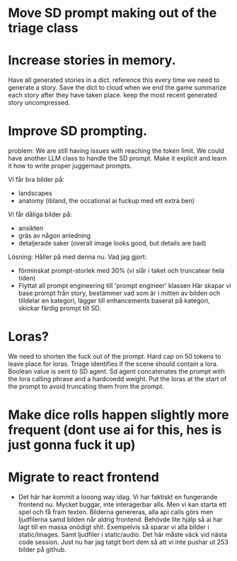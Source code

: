 # Move SD prompt making out of the triage class

# Increase stories in memory.
Have all generated stories in a dict.
reference this every time we need to generate a story.
Save the dict to cloud when we end the game
summarize each story after they have taken place.
keep the most recent generated story uncompressed.

# Improve SD prompting.
problem:
We are still having issues with reaching the token limit.
We could have another LLM class to handle the SD prompt.
Make it explicit and learn it how to write proper juggernaut prompts.

Vi får bra bilder på:
- landscapes
- anatomy (ibland, the occational ai fuckup med ett extra ben)

Vi får dåliga bilder på:
- ansikten
- gräs av någon anledning
- detaljerade saker
    (overall image looks good, but details are bad)

Lösning:
Håller på med denna nu.
Vad jag gjort:
- förminskat prompt-storlek med 30% (vi slår i taket och truncatear hela tiden)
- Flyttat all prompt engineering till 'prompt engineer' klassen
    Här skapar vi base prompt från story, bestämmer vad som är i mitten av bilden och tilldelar en kategori, lägger till enhancements baserat på kategori, skickar färdig prompt till SD.







# Loras?
We need to shorten the fuck out of the prompt.
Hard cap on 50 tokens to leave place for loras.
Triage identifies if the scene should contain a lora.
Boolean value is sent to SD agent.
Sd agent concatenates the prompt with the lora calling phrase and a hardcoedd weight.
Put the loras at the start of the prompt to avoid truncating them from the prompt.

# Make dice rolls happen slightly more frequent (dont use ai for this, hes is just gonna fuck it up)


# Migrate to react frontend
- Det här har kommit a looong way idag.
Vi har faktiskt en fungerande frontend nu.
Mycket buggar, inte interagerbar alls.
Men vi kan starta ett spel och få fram texten.
Bilderna genereras, alla api calls görs men ljudfilerna samd bilden når aldrig frontend.
Behövde lite hjälp så ai har lagt till en massa onödigt shit.
Exempelvis så sparar vi alla bilder i static/images.
Samt ljudfiler i static/audio.
Det här måste väck vid nästa code session.
Just nu har jag tatgit bort dem så att vi inte pushar ut 253 bilder på github.

